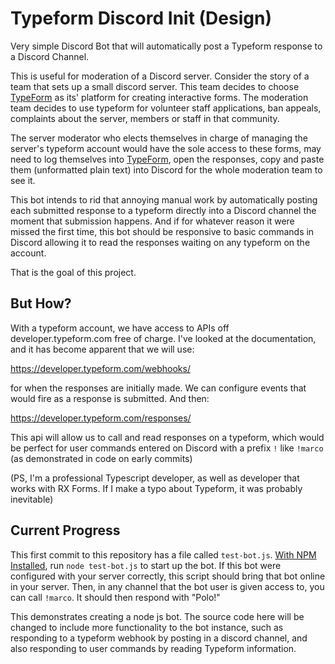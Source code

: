 # Typeform Discord Init (Design)
Very simple Discord Bot that will automatically post a Typeform response to a Discord Channel.


This is useful for moderation of a Discord server. Consider the story of a team that sets up a small discord server. This team decides
to choose [TypeForm](typeform.com) as its' platform for creating interactive forms. The moderation team decides to use typeform for volunteer staff applications, ban appeals, complaints about the server, members or staff in that community.


The server moderator who elects themselves in charge of managing the server's typeform account would have the sole access to
these forms, may need to log themselves into [TypeForm](typeform.com), open the responses, copy and paste them (unformatted plain text) into Discord
for the whole moderation team to see it.


This bot intends to rid that annoying manual work by automatically posting each submitted response to a typeform directly into a Discord
channel the moment that submission happens. And if for whatever reason it were missed the first time, this bot should be responsive to
basic commands in Discord allowing it to read the responses waiting on any typeform on the account.


That is the goal of this project.

## But How?

With a typeform account, we have access to APIs off developer.typeform.com free of charge. I've looked at the documentation, and it has become apparent that we will use:

https://developer.typeform.com/webhooks/

for when the responses are initially made. We can configure events that would fire as a response is submitted. And then:

https://developer.typeform.com/responses/

This api will allow us to call and read responses on a typeform, which would be perfect for user commands entered on Discord with a
prefix `!` like `!marco` (as demonstrated in code on early commits)



(PS, I'm a professional Typescript developer, as well as developer that works with RX Forms. If I make a typo about Typeform, it was
probably inevitable)

## Current Progress

This first commit to this repository has a file called `test-bot.js`. [With NPM Installed](https://www.npmjs.com/get-npm), run `node test-bot.js` to start up the bot. If this bot were configured with your server correctly, this script should bring that bot online in your server. Then, in any channel that the bot user is given access to, you can call `!marco`. It should then respond with "Polo!"


This demonstrates creating a node js bot. The source code here will be changed to include more functionality to the bot instance, such as responding to a typeform webhook by posting in a discord channel, and also responding to user commands by reading Typeform information.
